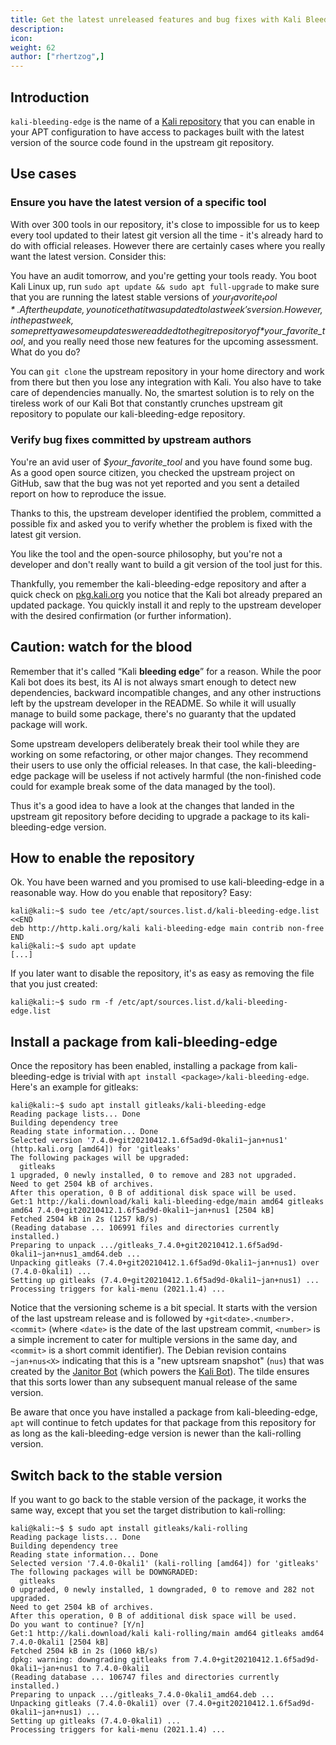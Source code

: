 ```yaml
---
title: Get the latest unreleased features and bug fixes with Kali Bleeding Edge
description:
icon:
weight: 62
author: ["rhertzog",]
---
```


## Introduction

`kali-bleeding-edge` is the name of a [Kali
repository](/docs/general-use/kali-branches/) that you can enable in your
APT configuration to have access to packages built with the latest 
version of the source code found in the upstream git repository.

## Use cases

### Ensure you have the latest version of a specific tool

With over 300 tools in our repository, it's close to impossible for us to
keep every tool updated to their latest git version all the time - it's
already hard to do with official releases. However there are certainly
cases where you really want the latest version. Consider this:

You have an audit tomorrow, and you're getting your tools ready. You boot
Kali Linux up, run `sudo apt update && sudo apt full-upgrade` to make sure
that you are running the latest stable versions of *$your_favorite_tool*. After
the update, you notice that it was updated to last week's version.
However, in the past week, some pretty awesome updates were added to
the git repository of *$your_favorite_tool*, and you really need those new
features for the upcoming assessment. What do you do?

You can `git clone` the upstream repository in your home directory and
work from there but then you lose any integration with Kali. You also
have to take care of dependencies manually. No, the smartest solution
is to rely on the tireless work of our Kali Bot that constantly crunches
upstream git repository to populate our kali-bleeding-edge repository.

### Verify bug fixes committed by upstream authors

You're an avid user of *$your_favorite_tool* and you have found some
bug. As a good open source citizen, you checked the upstream project
on GitHub, saw that the bug was not yet reported and you sent a detailed
report on how to reproduce the issue.

Thanks to this, the upstream developer identified the problem, committed
a possible fix and asked you to verify whether the problem is fixed with
the latest git version.

You like the tool and the open-source philosophy, but you're not a
developer and don't really want to build a git version of the tool just
for this.

Thankfully, you remember the kali-bleeding-edge repository
and after a quick check on [pkg.kali.org](https://pkg.kali.org) you
notice that the Kali bot already prepared an updated package. You
quickly install it and reply to the upstream developer with the desired
confirmation (or further information).

## Caution: watch for the blood

Remember that it's called “Kali **bleeding edge**” for a reason. While
the poor Kali bot does its best, its AI is not always smart enough to detect
new dependencies, backward incompatible changes, and any other
instructions left by the upstream developer in the README. So while
it will usually manage to build some package, there's no guaranty
that the updated package will work.

Some upstream developers deliberately break their tool while they are
working on some refactoring, or other major changes. They recommend their
users to use only the official releases. In that case, the
kali-bleeding-edge package will be useless if not actively harmful (the
non-finished code could for example break some of the data managed by
the tool).

Thus it's a good idea to have a look at the changes that landed in the
upstream git repository before deciding to upgrade a package to its
kali-bleeding-edge version.

## How to enable the repository

Ok. You have been warned and you promised to use kali-bleeding-edge
in a reasonable way. How do you enable that repository? Easy:

```console
kali@kali:~$ sudo tee /etc/apt/sources.list.d/kali-bleeding-edge.list <<END
deb http://http.kali.org/kali kali-bleeding-edge main contrib non-free
END
kali@kali:~$ sudo apt update
[...]
```

If you later want to disable the repository, it's as easy as removing
the file that you just created:

```console
kali@kali:~$ sudo rm -f /etc/apt/sources.list.d/kali-bleeding-edge.list
```

## Install a package from kali-bleeding-edge

Once the repository has been enabled, installing a package from
kali-bleeding-edge is trivial with `apt install
<package>/kali-bleeding-edge`. Here's an example for gitleaks:

```console
kali@kali:~$ sudo apt install gitleaks/kali-bleeding-edge
Reading package lists... Done
Building dependency tree       
Reading state information... Done
Selected version '7.4.0+git20210412.1.6f5ad9d-0kali1~jan+nus1' (http.kali.org [amd64]) for 'gitleaks'
The following packages will be upgraded:
  gitleaks
1 upgraded, 0 newly installed, 0 to remove and 283 not upgraded.
Need to get 2504 kB of archives.
After this operation, 0 B of additional disk space will be used.
Get:1 http://kali.download/kali kali-bleeding-edge/main amd64 gitleaks amd64 7.4.0+git20210412.1.6f5ad9d-0kali1~jan+nus1 [2504 kB]
Fetched 2504 kB in 2s (1257 kB/s)   
(Reading database ... 106991 files and directories currently installed.)
Preparing to unpack .../gitleaks_7.4.0+git20210412.1.6f5ad9d-0kali1~jan+nus1_amd64.deb ...
Unpacking gitleaks (7.4.0+git20210412.1.6f5ad9d-0kali1~jan+nus1) over (7.4.0-0kali1) ...
Setting up gitleaks (7.4.0+git20210412.1.6f5ad9d-0kali1~jan+nus1) ...
Processing triggers for kali-menu (2021.1.4) ...
```

Notice that the versioning scheme is a bit special. It starts with the
version of the last upstream release and is followed by
`+git<date>.<number>.<commit>` (where `<date>` is the date of the last
upstream commit, `<number>` is a simple increment to cater for multiple
versions in the same day, and `<commit>` is a short commit identifier).
The Debian revision contains `~jan+nus<X>` indicating that this is
a "new uptsream snapshot" (`nus`) that was created by the [Janitor
Bot](https://salsa.debian.org/jelmer/debian-janitor) (which powers the
[Kali Bot](https://janitor.kali.org)). The tilde ensures that this
sorts lower than any subsequent manual release of the same version.

Be aware that once you have installed a package from kali-bleeding-edge,
`apt` will continue to fetch updates for that package from this repository
for as long as the kali-bleeding-edge version is newer than the
kali-rolling version.

## Switch back to the stable version

If you want to go back to the stable version of the package, it works
the same way, except that you set the target distribution to kali-rolling:

```console
kali@kali:~$ $ sudo apt install gitleaks/kali-rolling
Reading package lists... Done
Building dependency tree       
Reading state information... Done
Selected version '7.4.0-0kali1' (kali-rolling [amd64]) for 'gitleaks'
The following packages will be DOWNGRADED:
  gitleaks
0 upgraded, 0 newly installed, 1 downgraded, 0 to remove and 282 not upgraded.
Need to get 2504 kB of archives.
After this operation, 0 B of additional disk space will be used.
Do you want to continue? [Y/n] 
Get:1 http://kali.download/kali kali-rolling/main amd64 gitleaks amd64 7.4.0-0kali1 [2504 kB]
Fetched 2504 kB in 2s (1060 kB/s)   
dpkg: warning: downgrading gitleaks from 7.4.0+git20210412.1.6f5ad9d-0kali1~jan+nus1 to 7.4.0-0kali1
(Reading database ... 106747 files and directories currently installed.)
Preparing to unpack .../gitleaks_7.4.0-0kali1_amd64.deb ...
Unpacking gitleaks (7.4.0-0kali1) over (7.4.0+git20210412.1.6f5ad9d-0kali1~jan+nus1) ...
Setting up gitleaks (7.4.0-0kali1) ...
Processing triggers for kali-menu (2021.1.4) ...
```
